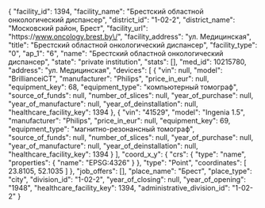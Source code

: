 {
    "facility_id": 1394,
    "facility_name": "Брестский областной онкологический диспансер",
    "district_id": "1-02-2",
    "district_name": "Московский район, Брест",
    "facility_url": "https:\/\/www.oncology.brest.by\/",
    "facility_address": "ул. Медицинская",
    "title": "Брестский областной онкологический диспансер",
    "facility_type": "0",
    "ap_1": "6",
    "name": "Брестский областной онкологический диспансер",
    "state": "private institution",
    "stats": [],
    "med_id": 10215780,
    "address": "ул. Медицинская",
    "devices": [
        {
            "vin": null,
            "model": "BrillianceiCT",
            "manufacturer": "Philips",
            "price_in_eur": null,
            "equipment_key": 68,
            "equipment_type": "компьютерный томограф",
            "source_of_funds": null,
            "number_of_slices": null,
            "year_of_purchase": null,
            "year_of_manufacture": null,
            "year_of_deinstallation": null,
            "healthcare_facility_key": 1394
        },
        {
            "vin": "41529",
            "model": "Ingenia 1.5",
            "manufacturer": "Philips",
            "price_in_eur": null,
            "equipment_key": 69,
            "equipment_type": "магнитно-резонансный томограф",
            "source_of_funds": null,
            "number_of_slices": null,
            "year_of_purchase": null,
            "year_of_manufacture": null,
            "year_of_deinstallation": null,
            "healthcare_facility_key": 1394
        }
    ],
    "coord_x_y": {
        "crs": {
            "type": "name",
            "properties": {
                "name": "EPSG:4326"
            }
        },
        "type": "Point",
        "coordinates": [
            23.8105,
            52.1035
        ]
    },
    "job_offers": [],
    "place_name": "Брест",
    "place_type": "city",
    "division_id": "1-02-2",
    "year_of_closing": null,
    "year_of_opening": "1948",
    "healthcare_facility_key": 1394,
    "administrative_division_id": "1-02-2"
}